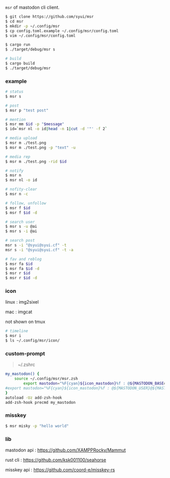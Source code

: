 `msr` of mastodon cli client.

```sh
$ git clone https://github.com/syui/msr
$ cd msr
$ mkdir -p ~/.config/msr
$ cp config.toml.example ~/.config/msr/config.toml
$ vim ~/.config/msr/config.toml

$ cargo run
$ ./target/debug/msr s

# build
$ cargo build
$ ./target/debug/msr
```

### example

```sh
# status
$ msr s

# post
$ msr p "test post"

# mention
$ msr mm $id -p "$message"
$ id=`msr nl -o id|head -n 1|cut -d '"' -f 2`

# media upload
$ msr m ./test.png
$ msr m ./test.png -p "text" -u

# media rep
$ msr m ./test.png -rid $id

# notify
$ msr n
$ msr nl -o id

# nofity-clear
$ msr n -c

# follow, unfollow
$ msr f $id
$ msr f $id -d

# search user
$ msr s -u @ai
$ msr s -i @ai

# search post
msr s -i "@syui@syui.cf" -t
msr s -i "@syui@syui.cf" -t -a

# fav and reblog
$ msr fa $id
$ msr fa $id -d
$ msr r $id
$ msr r $id -d
```

### icon

linux : img2sixel

mac : imgcat

not shown on tmux

```sh
# timeline
$ msr i
$ ls ~/.config/msr/icon/
```

### custom-prompt

> ~/.zshrc

```sh
my_mastodon() {
	source ~/.config/msr/msr.zsh
		export mastodon="%F{cyan}${icon_mastodon}%f : @${MASTODON_BASE##*/}"
#export mastodon="%F{cyan}${icon_mastodon}%f : @${MASTODON_USER}@${MASTODON_BASE##*/}"
}
autoload -Uz add-zsh-hook
add-zsh-hook precmd my_mastodon
```

### misskey

```sh
$ msr misky -p "hello world"
```

### lib

mastodon api : https://github.com/XAMPPRocky/Mammut

rust cli : https://github.com/ksk001100/seahorse

misskey api : https://github.com/coord-e/misskey-rs

